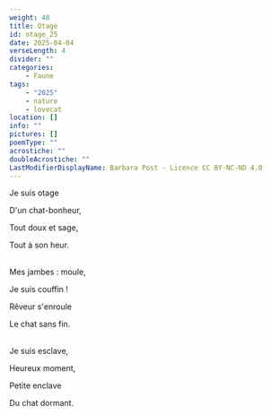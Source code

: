 ```yaml
---
weight: 48
title: Otage
id: otage_25
date: 2025-04-04
verseLength: 4
divider: ""
categories:
    - Faune
tags:
    - "2025"
    - nature
    - lovecat
location: []
info: ""
pictures: []
poemType: ""
acrostiche: ""
doubleAcrostiche: ""
LastModifierDisplayName: Barbara Post - Licence CC BY-NC-ND 4.0
---
```

Je suis otage

D'un chat-bonheur,

Tout doux et sage,

Tout à son heur.

 \
Mes jambes : moule,

Je suis couffin !

Rêveur s'enroule

Le chat sans fin.

 \
Je suis esclave,

Heureux moment,

Petite enclave

Du chat dormant.

